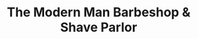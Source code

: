---
title: "The Modern Man Barbeshop & Shave Parlor"
url: /phoenix/the-modern-man-barbeshop-und-shave-parlor/
shop: Friseur
---